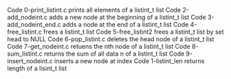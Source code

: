 Code 0-print_listint.c prints all elements of a listint_t list
Code 2-add_nodeint.c adds a new node at the beginning of a listint_t list
Code 3-add_nodeint_end.c adds a node at the end of a listint_t list
Code 4-free_listint.c frees a listint_t list
Code 5-free_listint2 frees a listint_t list by set head to NULL
Code 6-pop_listint.c deletes the head node of a listint_t list
Code 7-get_nodeint.c retuens the nth node of a listint_t list
Code 8-sum_listint.c returns the sum of all data n of a listint_t list
Code 9-insert_nodeint.c inserts a new node at index
Code 1-listint_len returns length of a lisint_t list

